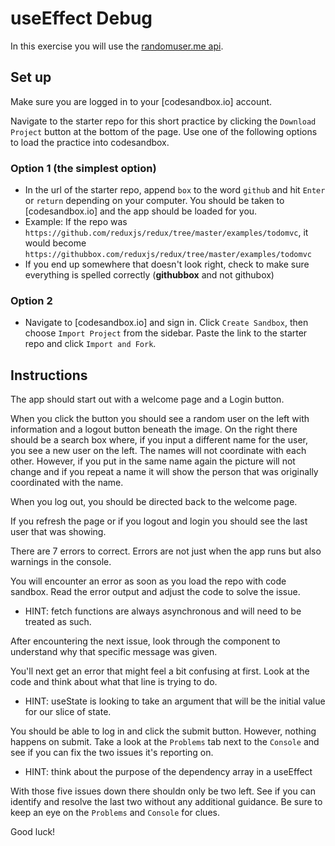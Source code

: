 # useEffect Debug

In this exercise you will use the [randomuser.me api][randomuser-api].

## Set up

Make sure you are logged in to your [codesandbox.io] account.

Navigate to the starter repo for this short practice by clicking the `Download
Project` button at the bottom of the page. Use one of the following options to
load the practice into codesandbox.

### Option 1 (the simplest option)

- In the url of the starter repo, append `box` to the word `github` and hit
  `Enter` or `return` depending on your computer. You should be taken to
  [codesandbox.io] and the app should be loaded for you.
- Example: If the repo was
  `https://github.com/reduxjs/redux/tree/master/examples/todomvc`, it would
  become `https://githubbox.com/reduxjs/redux/tree/master/examples/todomvc`
- If you end up somewhere that doesn't look right, check to make sure everything
is spelled correctly (**githubbox** and not githubox)

### Option 2

- Navigate to [codesandbox.io] and sign in. Click `Create Sandbox`, then choose
 `Import Project` from the sidebar. Paste the link to the starter repo and
 click `Import and Fork`.

## Instructions

The app should start out with a welcome page and a Login button.

When you click the button you should see a random user on the left with
information and a logout button beneath the image. On the right there should be
a search box where, if you input a different name for the user, you see a new
user on the left. The names will not coordinate with each other. However, if you
put in the same name again the picture will not change and if you repeat a name
it will show the person that was originally coordinated with the name.

When you log out, you should be directed back to the
welcome page.

If you refresh the page or if you logout and login you should see the last user
that was showing.

There are 7 errors to correct. Errors are not just
when the app runs but also warnings in the console.

You will encounter an error as soon as you load the repo with code sandbox. Read
the error output and adjust the code to solve the issue. 
 - HINT: fetch functions are always asynchronous and will need to be treated as 
 such. 

After encountering the next issue, look through the component to understand why
that specific message was given.

You'll next get an error that might feel a bit confusing at first. Look at the
code and think about what that line is trying to do. 
 - HINT: useState is looking to take an argument that will be the initial value
 for our slice of state.

You should be able to log in and click the submit button. However, nothing
happens on submit. Take a look at the `Problems` tab next to the `Console` and
see if you can fix the two issues it's reporting on.
- HINT: think about the purpose of the dependency array in a useEffect

With those five issues down there shouldn only be two left. See if you can
identify and resolve the last two without any additional guidance. Be sure to 
keep an eye on the `Problems` and `Console` for clues.

Good luck!

[randomuser-api]: https://randomuser.me/
[code-sandbox]:http://www.codesandbox.io
